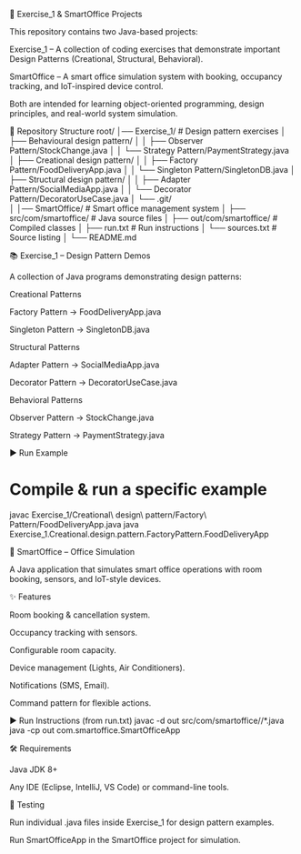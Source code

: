 📘 Exercise_1 & SmartOffice Projects

This repository contains two Java-based projects:

Exercise_1 – A collection of coding exercises that demonstrate important Design Patterns (Creational, Structural, Behavioral).

SmartOffice – A smart office simulation system with booking, occupancy tracking, and IoT-inspired device control.

Both are intended for learning object-oriented programming, design principles, and real-world system simulation.

📂 Repository Structure
root/
│── Exercise_1/                  # Design pattern exercises
│   ├── Behavioural design pattern/
│   │   ├── Observer Pattern/StockChange.java
│   │   └── Strategy Pattern/PaymentStrategy.java
│   ├── Creational design pattern/
│   │   ├── Factory Pattern/FoodDeliveryApp.java
│   │   └── Singleton Pattern/SingletonDB.java
│   ├── Structural design pattern/
│   │   ├── Adapter Pattern/SocialMediaApp.java
│   │   └── Decorator Pattern/DecoratorUseCase.java
│   └── .git/                    
│
│── SmartOffice/                 # Smart office management system
│   ├── src/com/smartoffice/     # Java source files
│   ├── out/com/smartoffice/     # Compiled classes
│   ├── run.txt                  # Run instructions
│   └── sources.txt              # Source listing
│
└── README.md

📚 Exercise_1 – Design Pattern Demos

A collection of Java programs demonstrating design patterns:

Creational Patterns

Factory Pattern → FoodDeliveryApp.java

Singleton Pattern → SingletonDB.java

Structural Patterns

Adapter Pattern → SocialMediaApp.java

Decorator Pattern → DecoratorUseCase.java

Behavioral Patterns

Observer Pattern → StockChange.java

Strategy Pattern → PaymentStrategy.java

▶ Run Example
# Compile & run a specific example
javac Exercise_1/Creational\ design\ pattern/Factory\ Pattern/FoodDeliveryApp.java
java Exercise_1.Creational.design.pattern.FactoryPattern.FoodDeliveryApp

🚀 SmartOffice – Office Simulation

A Java application that simulates smart office operations with room booking, sensors, and IoT-style devices.

✨ Features

Room booking & cancellation system.

Occupancy tracking with sensors.

Configurable room capacity.

Device management (Lights, Air Conditioners).

Notifications (SMS, Email).

Command pattern for flexible actions.

▶ Run Instructions (from run.txt)
javac -d out src/com/smartoffice//*.java
java -cp out com.smartoffice.SmartOfficeApp

🛠 Requirements

Java JDK 8+

Any IDE (Eclipse, IntelliJ, VS Code) or command-line tools.

🧪 Testing

Run individual .java files inside Exercise_1 for design pattern examples.

Run SmartOfficeApp in the SmartOffice project for simulation.